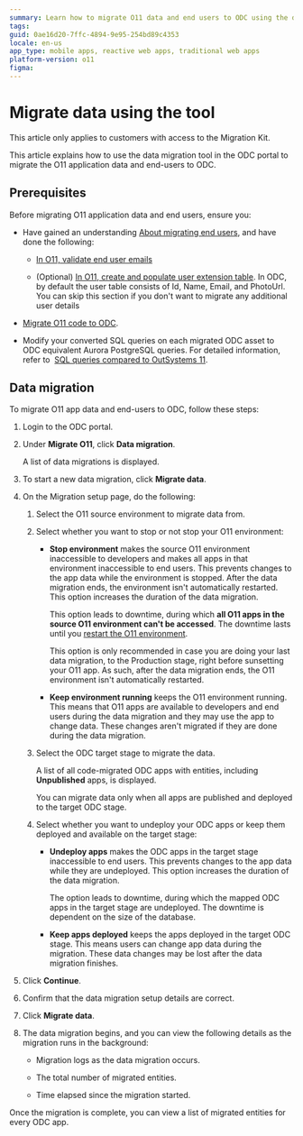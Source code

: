 ```yaml
---
summary: Learn how to migrate O11 data and end users to ODC using the data  migration tool.
tags: 
guid: 0ae16d20-7ffc-4894-9e95-254bd89c4353
locale: en-us
app_type: mobile apps, reactive web apps, traditional web apps
platform-version: o11
figma: 
---
```


# Migrate data using the tool

<div class="info" markdown="1">

This article only applies to customers with access to the Migration Kit.

</div>

This article explains how to use the data migration tool in the ODC portal to migrate the O11 application data and end-users to ODC.

## Prerequisites

Before migrating O11 application data and end users, ensure you:

* Have gained an understanding [About migrating end users](execute-about-migrate-data.md), and have done the following:

    * [In O11, validate end user emails](execute-about-migrate-data.md#validate-end-user-emails)

    * (Optional) [In O11, create and populate user extension table](execute-about-migrate-data.md#create-and-populate-user-extension-table). In ODC, by default the user table consists of Id, Name, Email, and PhotoUrl. You can skip this section if you don't want to migrate any additional user details

* [Migrate O11 code to ODC](execute-how-to-migrate-code.md).

* Modify your converted SQL queries on each migrated ODC asset to ODC equivalent Aurora PostgreSQL queries. For detailed information, refer to  [SQL queries compared to OutSystems 11](https://success.outsystems.com/documentation/outsystems_developer_cloud/onboarding_developers/sql_queries_compared_to_outsystems_11/).

## Data migration

To migrate O11 app data and end-users to ODC, follow these steps:

1. Login to the ODC portal.

1. Under **Migrate O11**, click **Data migration**.

    A list of data migrations is displayed.

1. To start a new data migration, click **Migrate data**.

1. On the Migration setup page, do the following:

    1. Select the O11 source environment to migrate data from.

    1. Select whether you want to stop or not stop your O11 environment:
    
        * **Stop environment** makes the source O11 environment inaccessible to developers and makes all apps in that environment inaccessible to end users. This prevents changes to the app data while the environment is stopped. After the data migration ends, the environment isn't automatically restarted. This option increases the duration of the data migration.

            <div class="warning" markdown="1">

            This option leads to downtime, during which **all O11 apps in the source O11 environment can't be accessed**. The downtime lasts until you [restart the O11 environment](https://success.outsystems.com/support/troubleshooting/infrastructure_management/restart_services_on_outsystems_cloud/).

            This option is only recommended in case you are doing your last data migration, to the Production stage, right before sunsetting your O11 app.
            As such, after the data migration ends, the O11 environment isn't automatically restarted.

            </div>

        * **Keep environment running** keeps the O11 environment running. This means that O11 apps are available to developers and end users during the data migration and they may use the app to change data. These changes aren't migrated if they are done during the data migration.

    1. Select the ODC target stage to migrate the data.

        A list of all code-migrated ODC apps with entities, including **Unpublished** apps, is displayed.  

        You can migrate data only when all apps are published and deployed to the target ODC stage.

    1. Select whether you want to undeploy your ODC apps or keep them deployed and available on the target stage:

        * **Undeploy apps** makes the ODC apps in the target stage inaccessible to end users. This prevents changes to the app data while they are undeployed. This option increases the duration of the data migration.

            <div class="warning" markdown="1">

            The option leads to downtime, during which the mapped ODC apps in the target stage are undeployed. The downtime is dependent on the size of the database.

            </div>

        * **Keep apps deployed** keeps the apps deployed in the target ODC stage. This means users can change app data during the migration. These data changes may be lost after the data migration finishes.

1. Click **Continue**.

1. Confirm that the data migration setup details are correct.

1. Click **Migrate data**.

1. The data migration begins, and you can view the following details as the migration runs in the background:

   * Migration logs as the data migration occurs.

   * The total number of migrated entities.

   * Time elapsed since the migration started.

Once the migration is complete, you can view a list of migrated entities for every ODC app.

